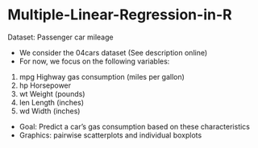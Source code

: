 # Multiple-Linear-Regression-in-R

Dataset: Passenger car mileage
-  We consider the 04cars dataset (See description online)
- For now, we focus on the following variables:
1. mpg Highway gas consumption (miles per gallon)
2. hp Horsepower
3. wt Weight (pounds)
4. len Length (inches)
5. wd Width (inches)
- Goal: Predict a car’s gas consumption based on these characteristics
- Graphics: pairwise scatterplots and individual boxplots 

